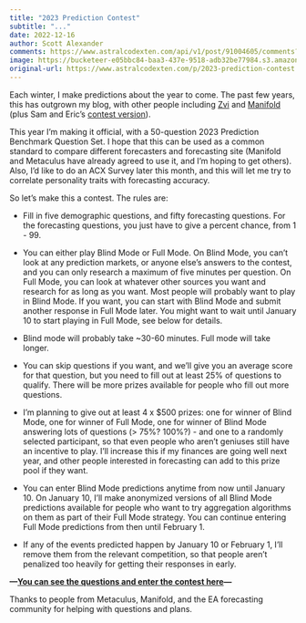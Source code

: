 ```yaml
---
title: "2023 Prediction Contest"
subtitle: "..."
date: 2022-12-16
author: Scott Alexander
comments: https://www.astralcodexten.com/api/v1/post/91004605/comments?&all_comments=true
image: https://bucketeer-e05bbc84-baa3-437e-9518-adb32be77984.s3.amazonaws.com/public/images/7d66d6f3-380e-4375-9ee3-b2fbb85de628_1024x1024.png
original-url: https://www.astralcodexten.com/p/2023-prediction-contest
---
```

Each winter, I make predictions about the year to come. The past few years, this has outgrown my blog, with other people including [Zvi](https://thezvi.wordpress.com/2021/04/27/scott-alexander-2021-predictions-buy-sell-hold/) and [Manifold](https://manifold.markets/ACXBot) (plus Sam and Eric’s [contest version](https://astralcodexten.substack.com/p/predictions-for-2022-contest)).

This year I’m making it official, with a 50-question 2023 Prediction Benchmark Question Set. I hope that this can be used as a common standard to compare different forecasters and forecasting site (Manifold and Metaculus have already agreed to use it, and I’m hoping to get others). Also, I’d like to do an ACX Survey later this month, and this will let me try to correlate personality traits with forecasting accuracy.

So let’s make this a contest. The rules are:

  * Fill in five demographic questions, and fifty forecasting questions. For the forecasting questions, you just have to give a percent chance, from 1 - 99.

  * You can either play Blind Mode or Full Mode. On Blind Mode, you can’t look at any prediction markets, or anyone else’s answers to the contest, and you can only research a maximum of five minutes per question. On Full Mode, you can look at whatever other sources you want and research for as long as you want. Most people will probably want to play in Blind Mode. If you want, you can start with Blind Mode and submit another response in Full Mode later. You might want to wait until January 10 to start playing in Full Mode, see below for details.

  * Blind mode will probably take ~30-60 minutes. Full mode will take longer.

  * You can skip questions if you want, and we’ll give you an average score for that question, but you need to fill out at least 25% of questions to qualify. There will be more prizes available for people who fill out more questions.

  * I’m planning to give out at least 4 x $500 prizes: one for winner of Blind Mode, one for winner of Full Mode, one for winner of Blind Mode answering lots of questions (> 75%? 100%?) - and one to a randomly selected participant, so that even people who aren’t geniuses still have an incentive to play. I’ll increase this if my finances are going well next year, and other people interested in forecasting can add to this prize pool if they want.

  * You can enter Blind Mode predictions anytime from now until January 10. On January 10, I’ll make anonymized versions of all Blind Mode predictions available for people who want to try aggregation algorithms on them as part of their Full Mode strategy. You can continue entering Full Mode predictions from then until February 1.

  * If any of the events predicted happen by January 10 or February 1, I’ll remove them from the relevant competition, so that people aren’t penalized too heavily for getting their responses in early.




**—[You can see the questions and enter the contest here](https://forms.gle/tzYf65Ffto6vrtU79)—**

Thanks to people from Metaculus, Manifold, and the EA forecasting community for helping with questions and plans.
